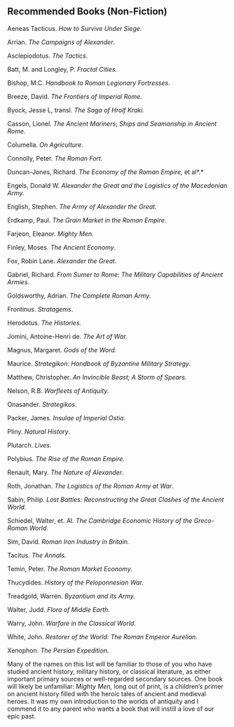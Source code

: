 ## Recommended Books (Non-Fiction)

Aeneas Tacticus. *How to Survive Under Siege.*

Arrian. *The Campaigns of Alexander*.

Asclepiodotus. *The Tactics*.

Batt, M. and Longley, P. *Fractal Cities.*

Bishop, M.C. *Handbook to Roman Legionary Fortresses*.

Breeze, David. *The Frontiers of Imperial Rome.*

Byock, Jesse L, transl. *The Saga of Hrolf Kraki.*

Casson, Lionel. *The Ancient Mariners*; *Ships and Seamanship in Ancient Rome*.

Columella. *On Agriculture.*

Connolly, Peter. *The Roman Fort.*

Duncan-Jones, Richard. *The Economy of the Roman Empire,* et al*.*

Engels, Donald W. *Alexander the Great and the Logistics of the Macedonian Army.*

English, Stephen. *The Army of Alexander the Great.*

Erdkamp, Paul. *The Grain Market in the Roman Empire.*

Farjeon, Eleanor. *Mighty Men.*

Finley, Moses. *The Ancient Economy*.

Fox, Robin Lane. *Alexander the Great.*

Gabriel, Richard. *From Sumer to Rome: The Military Capabilities of Ancient Armies*.

Goldsworthy, Adrian. *The Complete Roman Army.*

Frontinus. *Stratagems*.

Herodotus. *The Histories.*

Jomini, Antoine-Henri de. *The Art of War*.

Magnus, Margaret. *Gods of the Word*.

Maurice. *Strategikon: Handbook of Byzantine Military Strategy*.

Matthew, Christopher. *An Invincible Beast; A Storm of Spears*.

Nelson, R.B. *Warfleets of Antiquity.*

Onasander. *Strategikos*.

Packer, James. *Insulae of Imperial Ostia.*

Pliny. *Natural History*.

Plutarch. *Lives.*

Polybius. *The Rise of the Roman Empire.*

Renault, Mary. *The Nature of Alexander*.

Roth, Jonathan. *The Logistics of the Roman Army at War*.

Sabin, Philip. *Lost Battles: Reconstructing the Great Clashes of the Ancient World.*

Schiedel, Walter, et. Al. *The Cambridge Economic History of the Greco-Roman World.*

Sim, David. *Roman Iron Industry in Britain.*

Tacitus. *The Annals.*

Temin, Peter. *The Roman Market Economy*.

Thucydides. *History of the Peloponnesian War.*

Treadgold, Warren. *Byzantium and its Army.*

Walter, Judd. *Flora of Middle Earth*.

Warry, John. *Warfare in the Classical World.*

White, John. *Restorer of the World: The Roman Emperor Aurelian*.

Xenophon. *The Persian Expedition.*

Many of the names on this list will be familiar to those of you who have studied ancient history, military history, or classical literature, as either important primary sources or well-regarded secondary sources. One book will likely be unfamiliar: M*ighty Men,* long out of print, is a children’s primer on ancient history filled with the heroic tales of ancient and medieval heroes. It was my own introduction to the worlds of antiquity and I commend it to any parent who wants a book that will instill a love of our epic past.
